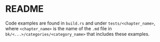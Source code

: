 # README

Code examples are found in `build.rs` and under `tests/<chapter_name>`, where `<chapter_name>` is the name of the `.md` file in `bk/<...>/categories/<category_name>` that includes these examples.
